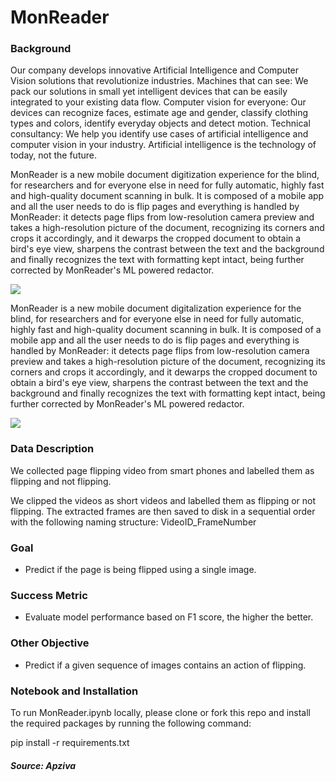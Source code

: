 # MonReader

### <b>Background</b>

Our company develops innovative Artificial Intelligence and Computer Vision solutions that revolutionize industries. Machines that can see: We pack our solutions in small yet intelligent devices that can be easily integrated to your existing data flow. Computer vision for everyone: Our devices can recognize faces, estimate age and gender, classify clothing types and colors, identify everyday objects and detect motion. Technical consultancy: We help you identify use cases of artificial intelligence and computer vision in your industry. Artificial intelligence is the technology of today, not the future.

MonReader is a new mobile document digitization experience for the blind, for researchers and for everyone else in need for fully automatic, highly fast and high-quality document scanning in bulk. It is composed of a mobile app and all the user needs to do is flip pages and everything is handled by MonReader: it detects page flips from low-resolution camera preview and takes a high-resolution picture of the document, recognizing its corners and crops it accordingly, and it dewarps the cropped document to obtain a bird's eye view, sharpens the contrast between the text and the background and finally recognizes the text with formatting kept intact, being further corrected by MonReader's ML powered redactor.

<img src="https://go.apziva.com/static/img/project_10_1.png"><br>

MonReader is a new mobile document digitalization experience for the blind, for researchers and for everyone else in need for fully automatic, highly fast and high-quality document scanning in bulk. It is composed of a mobile app and all the user needs to do is flip pages and everything is handled by MonReader: it detects page flips from low-resolution camera preview and takes a high-resolution picture of the document, recognizing its corners and crops it accordingly, and it dewarps the cropped document to obtain a bird's eye view, sharpens the contrast between the text and the background and finally recognizes the text with formatting kept intact, being further corrected by MonReader's ML powered redactor.

<img src="https://go.apziva.com/static/img/project_10_2.jpg"><br>

### <b>Data Description</b>

We collected page flipping video from smart phones and labelled them as flipping and not flipping.

We clipped the videos as short videos and labelled them as flipping or not flipping. The extracted frames are then saved to disk in a sequential order with the following naming structure: VideoID_FrameNumber

### <b>Goal</b>
- Predict if the page is being flipped using a single image.

### <b> Success Metric</b>
- Evaluate model performance based on F1 score, the higher the better.

### <b>Other Objective</b>
- Predict if a given sequence of images contains an action of flipping.

### <b>Notebook and Installation</b>

To run MonReader.ipynb locally, please clone or fork this repo and install the required packages by running the following command:

pip install -r requirements.txt

##### Source: Apziva
